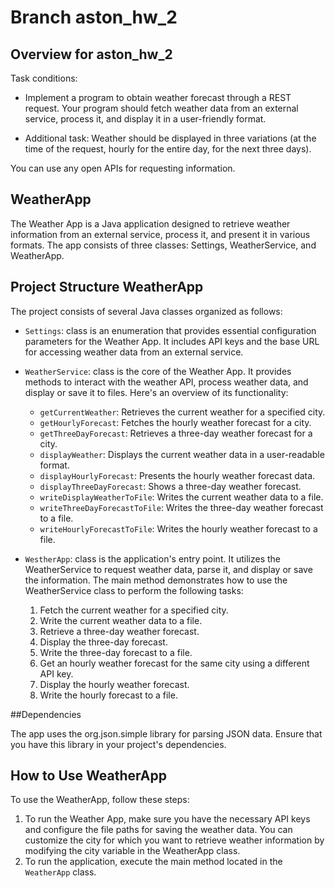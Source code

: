 # Branch aston_hw_2
## Overview for aston_hw_2
Task conditions:
*  Implement a program to obtain weather forecast through a REST request. Your program should fetch weather data from an external service, process it, and display it in a user-friendly format.

* Additional task:
Weather should be displayed in three variations (at the time of the request, hourly for the entire day, for the next three days).

You can use any open APIs for requesting information.

## WeatherApp

The Weather App is a Java application designed to retrieve weather information from an external service, process it, and present it in various formats. The app consists of three classes: Settings, WeatherService, and WeatherApp.


## Project Structure WeatherApp

The project consists of several Java classes organized as follows:
* `Settings`: class is an enumeration that provides essential configuration parameters for the Weather App. It includes API keys and the base URL for accessing weather data from an external service.
* `WeatherService`: class is the core of the Weather App. It provides methods to interact with the weather API, process weather data, and display or save it to files. Here's an overview of its functionality:

  * `getCurrentWeather`: Retrieves the current weather for a specified city.
  * `getHourlyForecast`: Fetches the hourly weather forecast for a city.
  * `getThreeDayForecast`: Retrieves a three-day weather forecast for a city.
  * `displayWeather`: Displays the current weather data in a user-readable format.
  * `displayHourlyForecast`: Presents the hourly weather forecast data.
  * `displayThreeDayForecast`: Shows a three-day weather forecast.
  * `writeDisplayWeatherToFile`: Writes the current weather data to a file.
  * `writeThreeDayForecastToFile`: Writes the three-day weather forecast to a file.
  * `writeHourlyForecastToFile`: Writes the hourly weather forecast to a file.
* `WestherApp`: class is the application's entry point. It utilizes the WeatherService to request weather data, parse it, and display or save the information. The main method demonstrates how to use the WeatherService class to perform the following tasks:

    1. Fetch the current weather for a specified city.
    2. Write the current weather data to a file.
    3. Retrieve a three-day weather forecast.
    4. Display the three-day forecast.
    5. Write the three-day forecast to a file.
    6. Get an hourly weather forecast for the same city using a different API key.
    7. Display the hourly weather forecast.
    8. Write the hourly forecast to a file.

##Dependencies

The app uses the org.json.simple library for parsing JSON data. Ensure that you have this library in your project's dependencies.

## How to Use WeatherApp

To use the WeatherApp, follow these steps:
1. To run the Weather App, make sure you have the necessary API keys and configure the file paths for saving the weather data. You can customize the city for which you want to retrieve weather information by modifying the city variable in the WeatherApp class.
2. To run the application, execute the main method located in the `WeatherApp` class.
